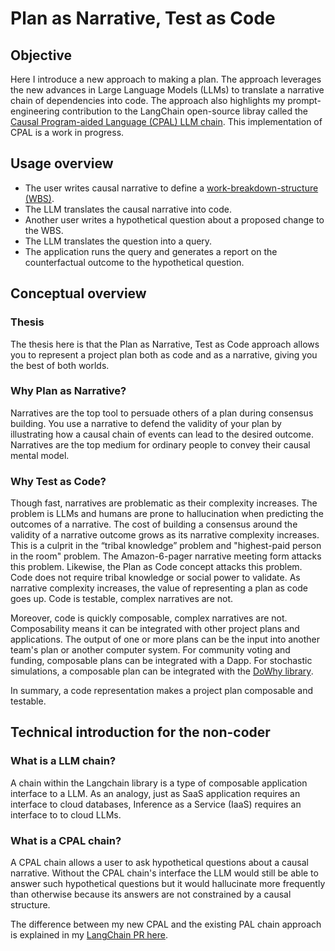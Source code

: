 # Plan as Narrative, Test as Code

## Objective

Here I introduce a new approach to making a plan. The approach leverages the new advances in Large Language Models (LLMs) to translate a narrative chain of dependencies into code. The approach also highlights my prompt-engineering contribution to the LangChain open-source libray called the [Causal Program-aided Language (CPAL) LLM chain](https://github.com/hwchase17/langchain/pull/6255). This implementation of CPAL is a work in progress.

## Usage overview

- The user writes causal narrative to define a [work-breakdown-structure (WBS)](https://en.wikipedia.org/wiki/Work_breakdown_structure).
- The LLM translates the causal narrative into code.
- Another user writes a hypothetical question about a proposed change to the
  WBS.
- The LLM translates the question into a query. 
- The application runs the query and generates a report on the counterfactual
  outcome to the hypothetical question.

## Conceptual overview

### Thesis

The thesis here is that the Plan as Narrative, Test as Code approach allows you to represent a project plan both as code and as a narrative, giving you the best of both worlds.

### Why Plan as Narrative?

Narratives are the top tool to persuade others of a plan during consensus building. You use a narrative to defend the validity of your plan by illustrating how a causal chain of events can lead to the desired outcome. Narratives are the top medium for ordinary people to convey their causal mental model.

### Why Test as Code?

Though fast, narratives are problematic as their complexity increases. The problem is LLMs and humans are prone to hallucination when predicting the outcomes of a narrative. The cost of building a consensus around the validity of a narrative outcome grows as its narrative complexity increases. This is a culprit in the “tribal knowledge” problem and "highest-paid person in the room" problem. The Amazon-6-pager narrative meeting form attacks this problem. Likewise, the Plan as Code concept attacks this problem. Code does not require tribal knowledge or social power to validate. As narrative complexity increases, the value of representing a plan as code goes up. Code is testable, complex narratives are not.

Moreover, code is quickly composable, complex narratives are not. Composability means it can be integrated with other project plans and applications. The output of one or more plans can be the input into another team's plan or another computer system. For community voting and funding, composable plans can be integrated with a Dapp. For stochastic simulations, a composable plan can be integrated with the [DoWhy library](https://github.com/py-why/dowhy).

In summary, a code representation makes a project plan composable and testable.

## Technical introduction for the non-coder

### What is a LLM chain? 

A chain within the Langchain library is a type of composable application interface to a LLM. 
As an analogy, just as SaaS application requires an interface to cloud databases, Inference as a Service (IaaS) requires 
an interface to to cloud LLMs.

### What is a CPAL chain?

A CPAL chain allows a user to ask hypothetical questions about a causal
narrative. Without the CPAL chain's interface the LLM would still be able to
answer such hypothetical questions but it would hallucinate more frequently than
otherwise because its answers are not constrained by a causal
structure.

The difference between my new CPAL and the existing PAL chain approach is explained in my [LangChain PR here](https://github.com/hwchase17/langchain/pull/6255). 



